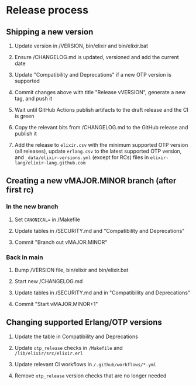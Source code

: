 # Release process

## Shipping a new version

1. Update version in /VERSION, bin/elixir and bin/elixir.bat

2. Ensure /CHANGELOG.md is updated, versioned and add the current date

3. Update "Compatibility and Deprecations" if a new OTP version is supported

4. Commit changes above with title "Release vVERSION", generate a new tag, and push it

5. Wait until GitHub Actions publish artifacts to the draft release and the CI is green

6. Copy the relevant bits from /CHANGELOG.md to the GitHub release and publish it

7. Add the release to `elixir.csv` with the minimum supported OTP version (all releases), update `erlang.csv` to the latest supported OTP version, and `_data/elixir-versions.yml` (except for RCs) files in `elixir-lang/elixir-lang.github.com`

## Creating a new vMAJOR.MINOR branch (after first rc)

### In the new branch

1. Set `CANONICAL=` in /Makefile

2. Update tables in /SECURITY.md and "Compatibility and Deprecations"

3. Commit "Branch out vMAJOR.MINOR"

### Back in main

1. Bump /VERSION file, bin/elixir and bin/elixir.bat

2. Start new /CHANGELOG.md

3. Update tables in /SECURITY.md and in "Compatibility and Deprecations"

4. Commit "Start vMAJOR.MINOR+1"

## Changing supported Erlang/OTP versions

1. Update the table in Compatibility and Deprecations

2. Update `otp_release` checks in `/Makefile` and `/lib/elixir/src/elixir.erl`

3. Update relevant CI workflows in `/.github/workflows/*.yml`

4. Remove `otp_release` version checks that are no longer needed
